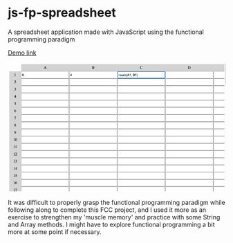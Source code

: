 # js-fp-spreadsheet

A spreadsheet application made with JavaScript using the functional programming paradigm

[Demo link](https://spreasheet-app.netlify.app/)

![Spreadsheet demo screenshot](<Screenshot 2024-01-23 at 11.53.57.png>)

It was difficult to properly grasp the functional programming paradigm while following along to complete this FCC project, and I used it more as an exercise to strengthen my 'muscle memory' and practice with some String and Array methods. I might have to explore functional programming a bit more at some point if necessary.
